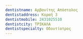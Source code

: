 ```yaml
---
dentistname: Αρβανίτης Απόστολος
dentistaddress: Κοραή 3 
dentistmobile: 2431025510
dentistcity: ΤΡΙΚΑΛΑ
dentistspecialty: Οδοντίατρος
---
```


